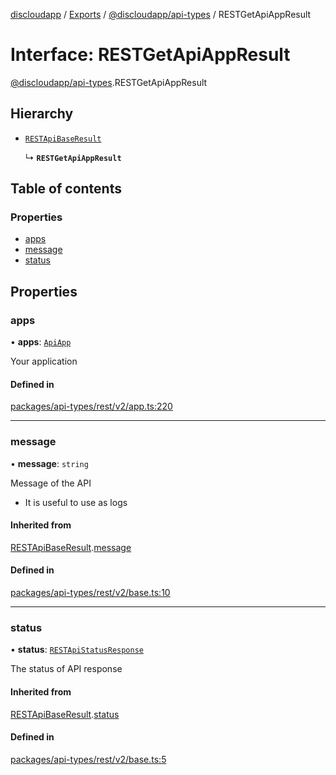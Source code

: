 [discloudapp](../README.md) / [Exports](../modules.md) / [@discloudapp/api-types](../modules/discloudapp_api_types.md) / RESTGetApiAppResult

# Interface: RESTGetApiAppResult

[@discloudapp/api-types](../modules/discloudapp_api_types.md).RESTGetApiAppResult

## Hierarchy

- [`RESTApiBaseResult`](discloudapp_api_types.RESTApiBaseResult.md)

  ↳ **`RESTGetApiAppResult`**

## Table of contents

### Properties

- [apps](discloudapp_api_types.RESTGetApiAppResult.md#apps)
- [message](discloudapp_api_types.RESTGetApiAppResult.md#message)
- [status](discloudapp_api_types.RESTGetApiAppResult.md#status)

## Properties

### apps

• **apps**: [`ApiApp`](discloudapp_api_types.ApiApp.md)

Your application

#### Defined in

[packages/api-types/rest/v2/app.ts:220](https://github.com/discloud/discloud.app/blob/d2f41b0/packages/api-types/rest/v2/app.ts#L220)

___

### message

• **message**: `string`

Message of the API
- It is useful to use as logs

#### Inherited from

[RESTApiBaseResult](discloudapp_api_types.RESTApiBaseResult.md).[message](discloudapp_api_types.RESTApiBaseResult.md#message)

#### Defined in

[packages/api-types/rest/v2/base.ts:10](https://github.com/discloud/discloud.app/blob/d2f41b0/packages/api-types/rest/v2/base.ts#L10)

___

### status

• **status**: [`RESTApiStatusResponse`](../modules/discloudapp_api_types.md#restapistatusresponse)

The status of API response

#### Inherited from

[RESTApiBaseResult](discloudapp_api_types.RESTApiBaseResult.md).[status](discloudapp_api_types.RESTApiBaseResult.md#status)

#### Defined in

[packages/api-types/rest/v2/base.ts:5](https://github.com/discloud/discloud.app/blob/d2f41b0/packages/api-types/rest/v2/base.ts#L5)
